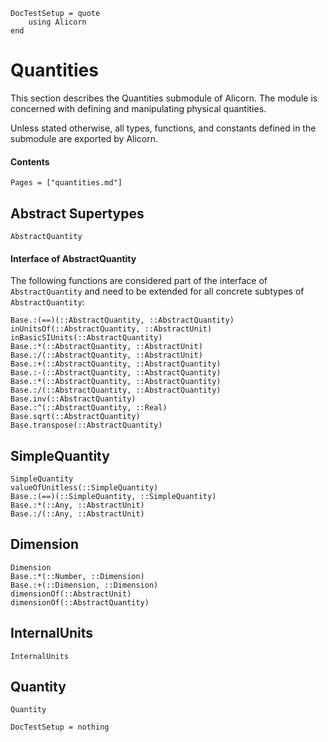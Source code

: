 ```@meta
DocTestSetup = quote
    using Alicorn
end
```

# Quantities

This section describes the Quantities submodule of Alicorn. The module is concerned with defining and manipulating physical quantities.

Unless stated otherwise, all types, functions, and constants defined in the submodule are exported by Alicorn.

#### Contents

```@contents
Pages = ["quantities.md"]
```

## Abstract Supertypes

```@docs
AbstractQuantity
```

#### Interface of AbstractQuantity

The following functions are considered part of the interface of `AbstractQuantity` and need to be extended for all concrete subtypes of `AbstractQuantity`:

```@docs
Base.:(==)(::AbstractQuantity, ::AbstractQuantity)
inUnitsOf(::AbstractQuantity, ::AbstractUnit)
inBasicSIUnits(::AbstractQuantity)
Base.:*(::AbstractQuantity, ::AbstractUnit)
Base.:/(::AbstractQuantity, ::AbstractUnit)
Base.:+(::AbstractQuantity, ::AbstractQuantity)
Base.:-(::AbstractQuantity, ::AbstractQuantity)
Base.:*(::AbstractQuantity, ::AbstractQuantity)
Base.:/(::AbstractQuantity, ::AbstractQuantity)
Base.inv(::AbstractQuantity)
Base.:^(::AbstractQuantity, ::Real)
Base.sqrt(::AbstractQuantity)
Base.transpose(::AbstractQuantity)
```

## SimpleQuantity

```@docs
SimpleQuantity
valueOfUnitless(::SimpleQuantity)
Base.:(==)(::SimpleQuantity, ::SimpleQuantity)
Base.:*(::Any, ::AbstractUnit)
Base.:/(::Any, ::AbstractUnit)
```
## Dimension

```@docs
Dimension
Base.:*(::Number, ::Dimension)
Base.:+(::Dimension, ::Dimension)
dimensionOf(::AbstractUnit)
dimensionOf(::AbstractQuantity)
```

## InternalUnits

```@docs
InternalUnits
```

## Quantity

```@docs
Quantity
```

```@meta
DocTestSetup = nothing
```
